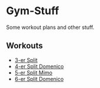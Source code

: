 # Gym-Stuff
Some workout plans and other stuff.

## Workouts 
- [3-er Split](https://github.com/fehlixus/Gym-Stuff/blob/main/3-er%20Split.md)
- [4-er Split Domenico](https://github.com/fehlixus/Gym-Stuff/blob/main/4-er%20Split.md)
- [5-er Split Mimo](https://github.com/fehlixus/Gym-Stuff/blob/main/5-er%20Split.md)
- [6-er Split Domenico](https://github.com/fehlixus/Gym-Stuff/blob/main/6-er%20Split.md)